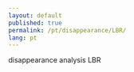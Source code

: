 ```yaml
---
layout: default
published: true
permalink: /pt/disappearance/LBR/
lang: pt
---
```


disappearance analysis LBR
